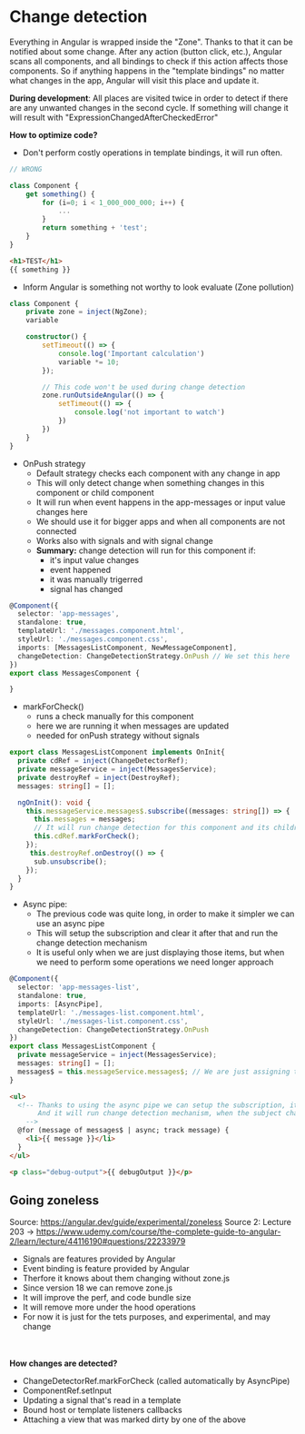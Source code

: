 # Change detection
Everything in Angular is wrapped inside the "Zone". Thanks to that it can be notified about some change.
After any action (button click, etc.), Angular scans all components, and all bindings to check if this action affects those components.
So if anything happens in the "template bindings" no matter what changes in the app, Angular will visit this place and update it.

<b>During development</b>: All places are visited twice in order to detect if there are any unwanted changes in the second cycle.
If something will change it will result with "ExpressionChangedAfterCheckedError"

<b>How to optimize code?</b><br />

- Don't perform costly operations in template bindings, it will run often.

````ts
// WRONG 

class Component {
    get something() {
        for (i=0; i < 1_000_000_000; i++) {
            ...
        }
        return something + 'test';
    }
}

````
````html
<h1>TEST</h1>
{{ something }}
````

- Inform Angular is something not worthy to look evaluate (Zone pollution)

````ts
class Component {
    private zone = inject(NgZone);
    variable

    constructor() {
        setTimeout(() => {
            console.log('Important calculation')
            variable *= 10;
        });

        // This code won't be used during change detection
        zone.runOutsideAngular(() => {
            setTimeout(() => {
                console.log('not important to watch')
            })
        })
    }
}
````

- OnPush strategy
    - Default strategy checks each component with any change in app
    - This will only detect change when something changes in this component or child component
    - It will run when event happens in the app-messages or input value changes here
    - We should use it for bigger apps and when all components are not connected
    - Works also with signals and with signal change
    - <b>Summary:</b> change detection will run for this component if:
        - it's input value changes
        - event happened
        - it was manually trigerred
        - signal has changed

````ts
@Component({
  selector: 'app-messages',
  standalone: true,
  templateUrl: './messages.component.html',
  styleUrl: './messages.component.css',
  imports: [MessagesListComponent, NewMessageComponent],
  changeDetection: ChangeDetectionStrategy.OnPush // We set this here
})
export class MessagesComponent {

}
````

- markForCheck() 
    - runs a check manually for this component
    - here we are running it when messages are updated
    - needed for onPush strategy without signals
````ts
export class MessagesListComponent implements OnInit{
  private cdRef = inject(ChangeDetectorRef);
  private messageService = inject(MessagesService);
  private destroyRef = inject(DestroyRef);
  messages: string[] = [];

  ngOnInit(): void {
    this.messageService.messages$.subscribe((messages: string[]) => {
      this.messages = messages;
      // It will run change detection for this component and its children 
      this.cdRef.markForCheck();
    });
     this.destroyRef.onDestroy(() => {
      sub.unsubscribe();
    });
  }
}

````

- Async pipe: 
    - The previous code was quite long, in order to make it simpler we can use an async pipe
    - This will setup the subscription and clear it after that and run the change detection mechanism
    - It is useful only when we are just displaying those items, but when we need to perform some operations we need longer approach
````ts
@Component({
  selector: 'app-messages-list',
  standalone: true,
  imports: [AsyncPipe],
  templateUrl: './messages-list.component.html',
  styleUrl: './messages-list.component.css',
  changeDetection: ChangeDetectionStrategy.OnPush
})
export class MessagesListComponent {
  private messageService = inject(MessagesService);
  messages: string[] = [];
  messages$ = this.messageService.messages$; // We are just assigning the BehaviorSubject from service to the variable
}    
````

````html
<ul>
  <!-- Thanks to using the async pipe we can setup the subscription, it will be automatically removed when component is destroyed. 
       And it will run change detection mechanism, when the subject changes.
    -->
  @for (message of messages$ | async; track message) {
    <li>{{ message }}</li>
  }
</ul>

<p class="debug-output">{{ debugOutput }}</p>

````

## Going zoneless
Source: https://angular.dev/guide/experimental/zoneless
Source 2: Lecture 203 -> https://www.udemy.com/course/the-complete-guide-to-angular-2/learn/lecture/44116190#questions/22233979
- Signals are features provided by Angular
- Event binding is feature provided by Angular
- Therfore it knows about them changing without zone.js
- Since version 18 we can remove zone.js
- It will improve the perf, and code bundle size
- It will remove more under the hood operations
- For now it is just for the tets purposes, and experimental, and may change
<br />
<br />
<b> How changes are detected?</b>

- ChangeDetectorRef.markForCheck (called automatically by AsyncPipe)
- ComponentRef.setInput
- Updating a signal that's read in a template
- Bound host or template listeners callbacks
- Attaching a view that was marked dirty by one of the above
